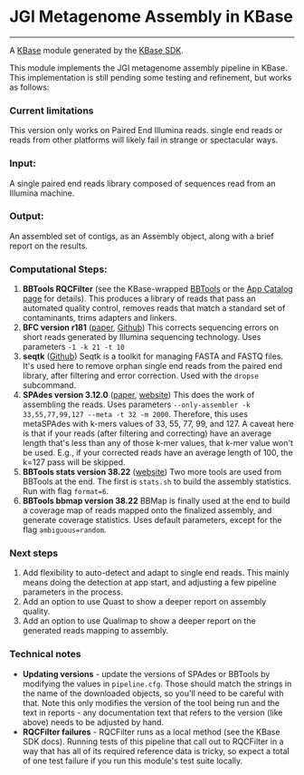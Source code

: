 
# JGI Metagenome Assembly in KBase
---

A [KBase](https://kbase.us) module generated by the [KBase SDK](https://github.com/kbase/kb_sdk).

This module implements the JGI metagenome assembly pipeline in KBase. This implementation is still pending some testing and refinement, but works as follows:

### Current limitations
This version only works on Paired End Illumina reads. single end reads or reads from other platforms will likely fail in strange or spectacular ways.

### Input:
A single paired end reads library composed of sequences read from an Illumina machine.

### Output:
An assembled set of contigs, as an Assembly object, along with a brief report on the results.

### Computational Steps:
1. **BBTools RQCFilter** (see the KBase-wrapped [BBTools](https://github.com/kbaseapps/BBTools) or the [App Catalog page](https://appdev.kbase.us/#appcatalog/app/BBTools/RQCFilter/beta) for details).
This produces a library of reads that pass an automated quality control, removes reads that match a standard set of contaminants, trims adapters and linkers.
2. **BFC version r181** ([paper](https://www.ncbi.nlm.nih.gov/pubmed/25953801), [Github](https://github.com/lh3/bfc))
This corrects sequencing errors on short reads generated by Illumina sequencing technology. Uses parameters `-1 -k 21 -t 10`
3. **seqtk** ([Github](https://github.com/lh3/seqtk))
Seqtk is a toolkit for managing FASTA and FASTQ files. It's used here to remove orphan single end reads from the paired end library, after filtering and error correction. Used with the `dropse` subcommand.
4. **SPAdes version 3.12.0** ([paper](https://www.ncbi.nlm.nih.gov/pmc/articles/PMC3342519/), [website](http://cab.spbu.ru/software/spades/))
This does the work of assembling the reads. Uses parameters `--only-assembler -k 33,55,77,99,127 --meta -t 32 -m 2000`. Therefore, this
uses metaSPAdes with k-mers values of 33, 55, 77, 99, and 127. A caveat here is that if your reads (after filtering and correcting) have an
average length that's less than any of those k-mer values, that k-mer value won't be used. E.g., if your corrected reads have an average length
of 100, the k=127 pass will be skipped.
5. **BBTools stats version 38.22** ([website](https://jgi.doe.gov/data-and-tools/bbtools/))
Two more tools are used from BBTools at the end. The first is `stats.sh` to build the assembly statistics. Run with flag `format=6`.
6. **BBTools bbmap version 38.22**
BBMap is finally used at the end to build a coverage map of reads mapped onto the finalized assembly, and generate coverage statistics. Uses default parameters, except for the flag `ambiguous=random`.

### Next steps
1. Add flexibility to auto-detect and adapt to single end reads. This mainly means doing the detection at app start, and adjusting a few pipeline parameters in the process.
2. Add an option to use Quast to show a deeper report on assembly quality.
3. Add an option to use Qualimap to show a deeper report on the generated reads mapping to assembly.

### Technical notes
* **Updating versions** - update the versions of SPAdes or BBTools by modifying the values in `pipeline.cfg`. Those should match the strings in the name of the downloaded objects, so you'll need to be careful with that. Note this only modifies the version of the tool being run and the text in reports - any documentation text that refers to the version (like above) needs to be adjusted by hand.
* **RQCFilter failures** - RQCFilter runs as a local method (see the KBase SDK docs). Running tests of this pipeline that call out to RQCFilter in a way that has all of its required reference data is tricky, so expect a total of one test failure if you run this module's test suite locally.